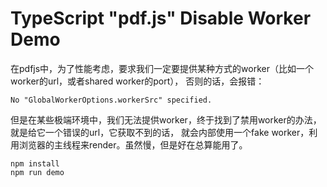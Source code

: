 TypeScript "pdf.js" Disable Worker Demo
========================================

在pdfjs中，为了性能考虑，要求我们一定要提供某种方式的worker（比如一个worker的url，或者shared worker的port），
否则的话，会报错：

```
No "GlobalWorkerOptions.workerSrc" specified.
```

但是在某些极端环境中，我们无法提供worker，终于找到了禁用worker的办法，就是给它一个错误的url，它获取不到的话，
就会内部使用一个fake worker，利用浏览器的主线程来render。虽然慢，但是好在总算能用了。

```
npm install
npm run demo
```
